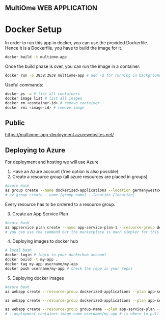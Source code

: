 ## MultiOme WEB APPLICATION

# Docker Setup

In order to run this app in docker, you can use the provided Dockerfile. Hence it is a Dockerfile, you have to build the image for it.

```bash
docker build -t multiome-app .
```

Once the build phase is over, you can run the image in a container.

```bash
docker run -p 3838:3838 multiome-app # add -d for running in background
```

Useful commands:
```bash
docker ps -a # list all containers
docker image list # list all images
docker rm <container-id> # remove container
docker rmi <image-id> # remove image
```

## Public
https://multiome-app-deployment.azurewebsites.net/

## Deploying to Azure

For deployment and hosting we will use Azure 
1. Have an Azure account (free option is also possible)
2. Create a resource group (all azure resources are placed in groups)
```bash
#azure bash
az group create --name dockerized-applications --location germanywestcentral
# az group create --name [group-name] --location [location]
```
Every resource has to be ordered to a resource group. 

3. Create an App Service Plan
```bash
#azure bash
az appservice plan create --name app-service-plan-1 --resource-group dockerized-applications --sku FREE
# you can use the command but the marketplace is much simpler for this
```

4. Deploying images to docker hub
```bash
# local bash
docker login # login to your dockerhub account
docker build -t my-app .
docker tag my-app username/my-app
docker push username/my-app # check the repo in your repos
```

5. Deploying docker images
```bash
#azure bash
az webapp create --resource-group dockerized-applications --plan app-service-plan-1 --name app-aio --deployment-container-image-name irfancic98/app-aio

az webapp create --resource-group dockerized-applications --plan app-service-plan-1 --name multiome-app-deployment --deployment-container-image-name irfancic98/multiome-app

az webapp create --resource-group group-name --plan app-service-plan --name name-your-application --deployment-container-image-name username/my-app
# --deployment-container-image-name username/my-app # is where to pull from, what dockerhub image
```